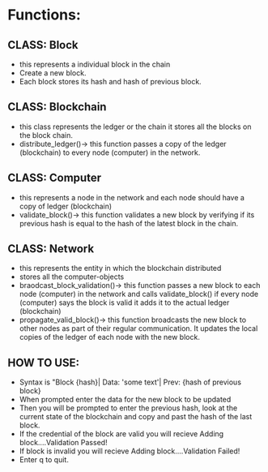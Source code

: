 
# Functions:

## CLASS: Block
- this represents a individual block in the chain
- Create a new block.
- Each block stores its hash and hash of previous block. 
## CLASS: Blockchain
- this class represents the ledger or the chain it stores all the blocks on the block chain.
- distribute_ledger()-> this function passes a copy of the ledger (blockchain) to every
node (computer) in the network.
## CLASS: Computer
- this represents a node in the network and each node should have a copy of ledger (blockchain)
- validate_block()-> this function validates a new block by verifying if its previous hash is
equal to the hash of the latest block in the chain. 
## CLASS: Network
- this represents the entity in which the blockchain distributed
- stores all the computer-objects
- braodcast_block_validation()-> this function passes a new block to each node (computer) in the network and calls validate_block() if every node (computer) says the block is valid it adds
it to the actual ledger (blockchain)
- propagate_valid_block()-> this function broadcasts the new block to other nodes as part of their regular communication. It updates the local copies of the ledger of each node with the new block.
## HOW TO USE:
- Syntax is "Block {hash}| Data: 'some text'| Prev: {hash of previous block}
- When prompted enter the data for the new block to be updated
- Then you will be prompted to enter the previous hash, look at the current
state of the blockchain and copy and past the hash of the last block. 
- If the credential of the block are valid you will recieve Adding block....Validation Passed!
- If block is invalid you will recieve Adding block....Validation Failed!
- Enter q to quit.